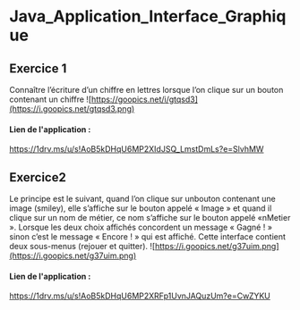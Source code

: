 # Java_Application_Interface_Graphique
## Exercice 1
Connaître l’écriture d’un chiffre en lettres lorsque l’on clique sur un bouton contenant un chiffre
![https://goopics.net/i/gtqsd3](https://i.goopics.net/gtqsd3.png)
#### Lien de l'application :
https://1drv.ms/u/s!AoB5kDHqU6MP2XIdJSQ_LmstDmLs?e=SlvhMW

## Exercice2
Le principe est le suivant, quand l’on clique sur unbouton contenant une image (smiley), elle s’affiche sur le bouton appelé « Image » et quand il clique sur un nom de métier, ce 
nom s’affiche sur le bouton appelé «nMetier ». Lorsque les deux choix affichés 
concordent un message « Gagné ! » sinon c’est le message « Encore ! » qui est affiché.
Cette interface contient deux sous-menus (rejouer et quitter).
![https://i.goopics.net/g37uim.png](https://i.goopics.net/g37uim.png)
#### Lien de l'application :
https://1drv.ms/u/s!AoB5kDHqU6MP2XRFp1UvnJAQuzUm?e=CwZYKU
